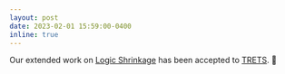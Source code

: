 ```yaml
---
layout: post
date: 2023-02-01 15:59:00-0400
inline: true
---
```


Our extended work on [Logic Shrinkage](/assets/pdf/trets23.pdf) has been accepted to [TRETS](https://dl.acm.org/journal/trets). :page_facing_up:
